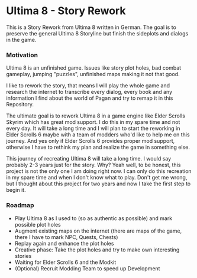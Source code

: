 # Ultima 8 - Story Rework

This is a Story Rework from Ultima 8 written in German. The goal is to preserve the general Ultima 8 Storyline but finish the sideplots and dialogs in the game.

### Motivation

Ultima 8 is an unfinished game. Issues like story plot holes, bad combat gameplay, jumping "puzzles", unfinished maps making it not that good.

I like to rework the story, that means I will play the whole game and research the internet to transcribe every dialog, every book and any information I find about the world of Pagan and try to remap it in this Repository.

The ultimate goal is to rework Ultima 8 in a game engine like Elder Scrolls Skyrim which has great mod support. I do this in my spare time and not every day. It will take a long time and I will plan to start the reworking in Elder Scrolls 6 maybe with a team of modders who'd like to help me on this journey. And yes only if Elder Scrolls 6 provides proper mod support, otherwise I have to rethink my plan and realize the game in something else.

This journey of recreating Ultima 8 will take a long time. I would say probably 2-3 years just for the story. Why? Yeah well, to be honest, this project is not the only one I am doing right now. I can only do this recreation in my spare time and when I don't know what to play. Don't get me wrong, but I thought about this project for two years and now I take the first step to begin it.

### Roadmap

* Play Ultima 8 as I used to \(so as authentic as possible\) and mark possible plot holes
* Augment existing maps on the internet \(there are maps of the game, there I have to mark NPC, Quests, Chests\)
* Replay again and enhance the plot holes
* Creative phase: Take the plot holes and try to make own interesting stories
* Waiting for Elder Scrolls 6 and the Modkit
* \(Optional\) Recruit Modding Team to speed up Development

